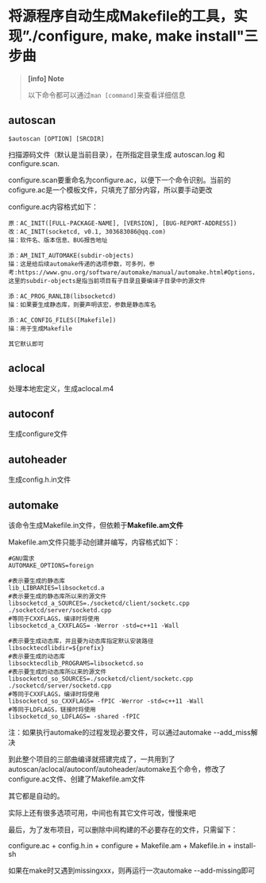 
# 将源程序自动生成Makefile的工具，实现”./configure, make, make install"三步曲

> **[info] Note**
>
> 以下命令都可以通过`man [command]`来查看详细信息

## autoscan

`$autoscan [OPTION] [SRCDIR]`

扫描源码文件（默认是当前目录），在所指定目录生成 autoscan.log 和 configure.scan.

configure.scan要重命名为configure.ac，以便下一个命令识别。当前的cofigure.ac是一个模板文件，只填充了部分内容，所以要手动更改

configure.ac内容格式如下：

```
原：AC_INIT([FULL-PACKAGE-NAME], [VERSION], [BUG-REPORT-ADDRESS])
改：AC_INIT(socketcd, v0.1, 303683086@qq.com)
描：软件名、版本信息、BUG报告地址

添：AM_INIT_AUTOMAKE(subdir-objects)
描：这是给后续automake传递的选项参数，可多列，参考:https://www.gnu.org/software/automake/manual/automake.html#Options，这里的subdir-objects是指当前项目有子目录且要编译子目录中的源文件

添：AC_PROG_RANLIB(libsocketcd)
描：如果要生成静态库，则要声明该宏，参数是静态库名

添：AC_CONFIG_FILES([Makefile])
描：用于生成Makefile

其它默认即可

```

## aclocal

处理本地宏定义，生成aclocal.m4

## autoconf

生成configure文件

## autoheader

生成config.h.in文件

## automake

该命令生成Makefile.in文件，但依赖于**Makefile.am文件**

Makefile.am文件只能手动创建并编写，内容格式如下：

```
#GNU需求
AUTOMAKE_OPTIONS=foreign 

#表示要生成的静态库
lib_LIBRARIES=libsocketcd.a 
#表示要生成的静态库所以来的源文件
libsocketcd_a_SOURCES=./socketcd/client/socketc.cpp ./socketcd/server/socketd.cpp
#等同于CXXFLAGS，编译时将使用
libsocketcd_a_CXXFLAGS= -Werror -std=c++11 -Wall

#表示要生成动态库，并且要为动态库指定默认安装路径
libsocktecdlibdir=${prefix}
#表示要生成的动态库
libsocktecdlib_PROGRAMS=libsocketcd.so
#表示要生成的动态库所以来的源文件
libsocketcd_so_SOURCES=./socketcd/client/socketc.cpp ./socketcd/server/socketd.cpp
#等同于CXXFLAGS，编译时将使用
libsocketcd_so_CXXFLAGS= -fPIC -Werror -std=c++11 -Wall
#等同于LDFLAGS，链接时将使用
libsocketcd_so_LDFLAGS= -shared -fPIC 

```
注：如果执行automake的过程发现必要文件，可以通过automake --add_miss解决



到此整个项目的三部曲编译就搭建完成了，一共用到了autoscan/aclocal/autoconf/autoheader/automake五个命令，修改了configure.ac文件、创建了Makefile.am文件

其它都是自动的。

实际上还有很多选项可用，中间也有其它文件可改，慢慢来吧


最后，为了发布项目，可以删除中间构建的不必要存在的文件，只需留下：

configure.ac + config.h.in + configure + Makefile.am + Makefile.in + install-sh

如果在make时又遇到missingxxx，则再运行一次automake --add-missing即可




